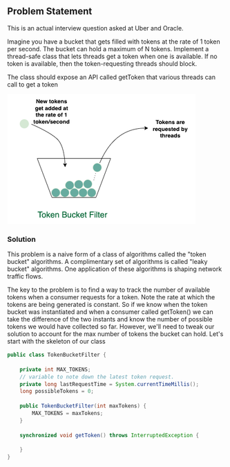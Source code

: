## Problem Statement
This is an actual interview question asked at Uber and Oracle.

Imagine you have a bucket that gets filled with tokens at the rate of 1 token per second. The bucket can hold a maximum of N tokens. Implement a thread-safe class that lets threads get a token when one is available. If no token is available, then the token-requesting threads should block.

The class should expose an API called getToken that various threads can call to get a token

![img.png](img.png)

### Solution
This problem is a naive form of a class of algorithms called the "token bucket" algorithms. A complimentary set of algorithms is called "leaky bucket" algorithms. One application of these algorithms is shaping network traffic flows.

The key to the problem is to find a way to track the number of available tokens when a consumer requests for a token. Note the rate at which the tokens are being generated is constant. So if we know when the token bucket was instantiated and when a consumer called getToken() we can take the difference of the two instants and know the number of possible tokens we would have collected so far. However, we'll need to tweak our solution to account for the max number of tokens the bucket can hold. Let's start with the skeleton of our class

```java
public class TokenBucketFilter {

    private int MAX_TOKENS;
    // variable to note down the latest token request.
    private long lastRequestTime = System.currentTimeMillis();
    long possibleTokens = 0;

    public TokenBucketFilter(int maxTokens) {
        MAX_TOKENS = maxTokens;
    }

    synchronized void getToken() throws InterruptedException {

    }
}
```